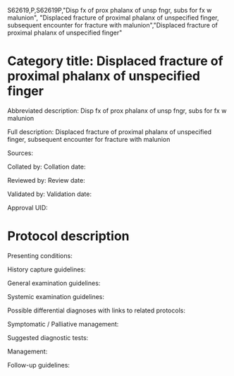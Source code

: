 S62619,P,S62619P,"Disp fx of prox phalanx of unsp fngr, subs for fx w malunion", "Displaced fracture of proximal phalanx of unspecified finger, subsequent encounter for fracture with malunion","Displaced fracture of proximal phalanx of unspecified finger"
# Category title: Displaced fracture of proximal phalanx of unspecified finger

Abbreviated description: Disp fx of prox phalanx of unsp fngr, subs for fx w malunion

Full description: Displaced fracture of proximal phalanx of unspecified finger, subsequent encounter for fracture with malunion

Sources:

Collated by:
Collation date:

Reviewed by:
Review date:

Validated by:
Validation date:

Approval UID:

# Protocol description

Presenting conditions:

History capture guidelines:

General examination guidelines:

Systemic examination guidelines:

Possible differential diagnoses with links to related protocols:

Symptomatic / Palliative management:

Suggested diagnostic tests:

Management:

Follow-up guidelines:

